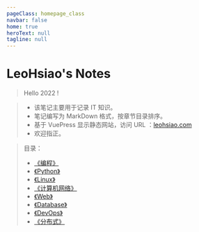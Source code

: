 ```yaml
---
pageClass: homepage_class
navbar: false
home: true
heroText: null
tagline: null
---
```


<h1 id="homepage_title">LeoHsiao's Notes</h1>

> Hello 2022 !

> - 该笔记主要用于记录 IT 知识。
> - 笔记编写为 MarkDown 格式，按章节目录排序。
> - 基于 VuePress 显示静态网站，访问 URL ：[leohsiao.com](https://leohsiao.com)
> - 欢迎指正。

> 目录：
> - [《编程》](Programming/index.md)
> - [《Python》](Python/index.md)
> - [《Linux》](Linux/index.md)
> - [《计算机网络》](Network/index.md)
> - [《Web》](Web/index.md)
> - [《Database》](Database/index.md)
> - [《DevOps》](DevOps/index.md)
> - [《分布式》](Distributed/index.md)

<br>
<br>
<br>
